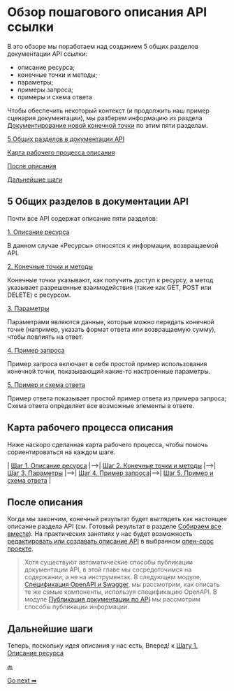 # Обзор пошагового описания API ссылки

В это обзоре мы поработаем над созданием 5 общих разделов документации API ссылки:

- описание ресурса;
- конечные точки и методы;
- параметры;
- примеры запроса;
- примеры и схема ответа

Чтобы обеспечить некоторый контекст (и продолжить наш пример сценария документации), мы разберем информацию из раздела [Документирование новой конечной точки](new-endpoint.md#wikiSerf) по этим пяти разделам.

[5 Общих разделов в документации API](#commonSection)

[Карта рабочего процесса описания](#map)

[После описания](#afterTutorial)

[Дальнейшие шаги](#nextSteps)

<a name="commonSection"></a>
## 5 Общих разделов в документации API

Почти все API содержат описание пяти разделов:

[1. Описание ресурса](step1-resourse-description.md)

В данном случае «Ресурсы» относятся к информации, возвращаемой API.

[2. Конечные точки и методы](step2-endpoints-and-methods.md)

Конечные точки указывают, как получить доступ к ресурсу, а метод указывает разрешенные взаимодействия (такие как GET, POST или DELETE) с ресурсом.

[3. Параметры](step3-parameters.md)

Параметрами являются данные, которые можно передать конечной точке (например, указать формат ответа или возвращаемую сумму), чтобы повлиять на ответ.

[4. Пример запроса](step4-request-example.md)

Пример запроса включает в себя простой пример использования конечной точки, показывающий какие-то настроенные параметры.

[5. Пример и схема ответа](step5-response-example-and-schema.md)

Пример ответа показывает простой пример ответа из примера запроса; Схема ответа определяет все возможные элементы в ответе.

<a name="map"></a>
## Карта рабочего процесса описания

Ниже наскоро сделанная карта рабочего процесса, чтобы помочь сориентироваться на каждом шаге.

| [Шаг 1. Описание ресурса](step1-resourse-description.md) |-->| [Шаг 2. Конечные точки и методы](step2-endpoints-and-methods.md) |-->| [Шаг 3. Параметры](step3-parameters.md) |-->| [Шаг 4. Пример запроса](step4-request-example.md)|-->| [Шаг 5. Пример и схема ответа](step5-response-example-and-schema.md) |

<a name="afterTutorial"></a>
## После описания

Когда мы закончим, конечный результат будет выглядеть как настоящее описание раздела API (см. Готовый результат в разделе [Собираем все вместе](putt-all-together.md)). На практических занятиях у нас будет возможность [редактировать или создавать описание API](evaluate-api-referense-docs.md) в выбранном [опен-сорс проекте](find-open-source-project.md).

> Хотя существуют автоматические способы публикации документации API, в этой главе мы сосредоточимся на содержании, а не на инструментах. В следующем модуле, [Спецификация OpenAPI и Swagger](../openAPI-specification/README.md), мы рассмотрим, как описать те же самые компоненты, используя спецификацию OpenAPI. В модуле [Публикация документации по API](../Publishing-doc/README.md) мы рассмотрим способы публикации информации.

<a name="nextSteps"></a>
## Дальнейшие шаги

Теперь, поскольку идея описания у нас есть, Вперед! к [Шагу 1. Описание ресурса](step1-resourse-description.md)

[🔙](new-endpoint.md)

[Go next ➡](step1-resourse-description.md)
